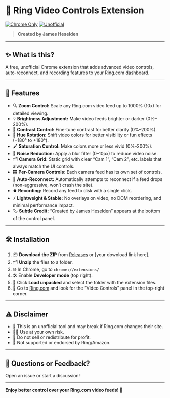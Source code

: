 # 🎥 Ring Video Controls Extension

[![Chrome Only](https://img.shields.io/badge/platform-Google%20Chrome-blue)](https://www.google.com/chrome/)
[![Unofficial](https://img.shields.io/badge/status-unofficial-lightgrey)](https://ring.com/)

> **Created by James Heselden**

---

## ✨ What is this?

A free, unofficial Chrome extension that adds advanced video controls, auto-reconnect, and recording features to your Ring.com dashboard.

---

## 🚀 Features

- 🔍 **Zoom Control:** Scale any Ring.com video feed up to 1000% (10x) for detailed viewing.
- 💡 **Brightness Adjustment:** Make video feeds brighter or darker (0%–200%).
- 🎨 **Contrast Control:** Fine-tune contrast for better clarity (0%–200%).
- 🌈 **Hue Rotation:** Shift video colors for better visibility or fun effects (−180° to +180°).
- 🖌️ **Saturation Control:** Make colors more or less vivid (0%–200%).
- 🧹 **Noise Reduction:** Apply a blur filter (0–10px) to reduce video noise.
- 🗂️ **Camera Grid:** Static grid with clear “Cam 1”, “Cam 2”, etc. labels that always match the UI controls.
- 🎛️ **Per-Camera Controls:** Each camera feed has its own set of controls.
- 🔄 **Auto-Reconnect:** Automatically attempts to reconnect if a feed drops (non-aggressive, won’t crash the site).
- ⏺️ **Recording:** Record any feed to disk with a single click.
- ⚡ **Lightweight & Stable:** No overlays on video, no DOM reordering, and minimal performance impact.
- 🏷️ **Subtle Credit:** “Created by James Heselden” appears at the bottom of the control panel.

---

## 🛠️ Installation

1. 📦 **Download the ZIP** from [Releases](./releases) or [your download link here].
2. 🗂️ **Unzip** the files to a folder.
3. 🌐 In Chrome, go to `chrome://extensions/`
4. 🛠️ Enable **Developer mode** (top right).
5. 📂 Click **Load unpacked** and select the folder with the extension files.
6. 🔔 Go to [Ring.com](https://ring.com) and look for the “Video Controls” panel in the top-right corner.

---

## ⚠️ Disclaimer

- 🚫 This is an unofficial tool and may break if Ring.com changes their site.
- 🧑‍💻 Use at your own risk.
- 💸 Do not sell or redistribute for profit.
- 🏢 Not supported or endorsed by Ring/Amazon.

---

## 💬 Questions or Feedback?

Open an issue or start a discussion!

---

**Enjoy better control over your Ring.com video feeds! 🎉**
